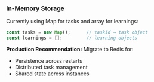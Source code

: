 ### In-Memory Storage

Currently using Map for tasks and array for learnings:

```javascript
const tasks = new Map();      // taskId → task object
const learnings = [];         // learning objects
```

**Production Recommendation:** Migrate to Redis for:

- Persistence across restarts
- Distributed task management
- Shared state across instances
